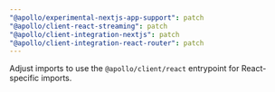 ```yaml
---
"@apollo/experimental-nextjs-app-support": patch
"@apollo/client-react-streaming": patch
"@apollo/client-integration-nextjs": patch
"@apollo/client-integration-react-router": patch
---
```


Adjust imports to use the `@apollo/client/react` entrypoint for React-specific imports.
